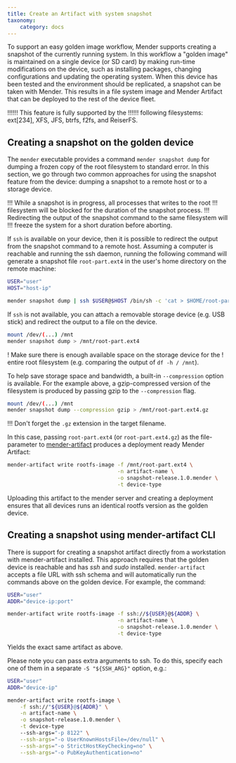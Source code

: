 ```yaml
---
title: Create an Artifact with system snapshot
taxonomy:
    category: docs
---
```

To support an easy golden image workflow, Mender supports creating a snapshot of 
the currently running system. In this workflow a "golden image" is maintained on
a single device (or SD card) by making run-time modifications on the device, 
such as installing packages, changing configurations and updating the operating
system. When this device has been tested and the environment should be 
replicated, a snapshot can be taken with Mender. This results in a file system
image and Mender Artifact that can be deployed to the rest of the device fleet.

!!!!!! This feature is fully supported by the
!!!!!! following filesystems: ext[234], XFS, JFS, btrfs, f2fs, and ReiserFS.

## Creating a snapshot on the golden device
The `mender` executable provides a command `mender snapshot dump` for dumping a 
frozen copy of the root filesystem to standard error. In this section, we go
through two common approaches for using the snapshot feature from the device:
dumping a snapshot to a remote host or to a storage device.

!!! While a snapshot is in progress, all processes that writes to the root
!!! filesystem will be blocked for the duration of the snapshot process. 
!!! Redirecting the output of the snapshot command to the same filesystem will
!!! freeze the system for a short duration before aborting.

If `ssh` is available on your device, then it is possible to redirect the output
from the snapshot command to a remote host. Assuming a computer is reachable and
running the ssh daemon, running the following command will generate a snapshot
file `root-part.ext4` in the user's home directory on the remote machine:
```bash
USER="user"
HOST="host-ip"

mender snapshot dump | ssh $USER@$HOST /bin/sh -c 'cat > $HOME/root-part.ext4`
```

If `ssh` is not available, you can attach a removable storage device (e.g.
USB stick) and redirect the output to a file on the device.
```bash
mount /dev/(...) /mnt
mender snapshot dump > /mnt/root-part.ext4
```

! Make sure there is enough available space on the storage device for the
! entire root filesystem (e.g. comparing the output of `df -h / /mnt`).

To help save storage space and bandwidth, a built-in `--compression` option is 
available. For the example above, a gzip-compressed version of the filesystem is
produced by passing gzip to the `--compression` flag.
```bash
mount /dev/(...) /mnt
mender snapshot dump --compression gzip > /mnt/root-part.ext4.gz
```

!!! Don't forget the `.gz` extension in the target filename.

In this case, passing `root-part.ext4` (or `root-part.ext4.gz`) as the 
file-parameter to [mender-artifact](../../08.Downloads/docs.md#mender-artifact)
produces a deployment ready Mender Artifact:
```bash
mender-artifact write rootfs-image -f /mnt/root-part.ext4 \
                                   -n artifact-name \
                                   -o snapshot-release.1.0.mender \
                                   -t device-type
```
Uploading this artifact to the mender server and creating a deployment ensures
that all devices runs an identical rootfs version as the golden device.

## Creating a snapshot using mender-artifact CLI
There is support for creating a snapshot artifact directly from a workstation 
with mender-artifact installed. This approach requires that the golden device 
is reachable and has *ssh* and *sudo* installed. `mender-artifact` accepts a
file URL with ssh schema and will automatically run the commands above
on the golden device. For example, the command:
```bash
USER="user"
ADDR="device-ip:port"

mender-artifact write rootfs-image -f ssh://${USER}@${ADDR} \
                                   -n artifact-name \
                                   -o snapshot-release.1.0.mender \
                                   -t device-type
```
Yields the exact same artifact as above.

Please note you can pass extra arguments to ssh. To do this, specify
each one of them in a separate `-S "${SSH_ARG}"` option, e.g.:

```bash
USER="user"
ADDR="device-ip"

mender-artifact write rootfs-image \
    -f ssh://"${USER}@${ADDR}" \
    -n artifact-name \
    -o snapshot-release.1.0.mender \
    -t device-type
    --ssh-args="-p 8122" \
    --ssh-args="-o UserKnownHostsFile=/dev/null" \
    --ssh-args="-o StrictHostKeyChecking=no" \
    --ssh-args="-o PubKeyAuthentication=no"
```


